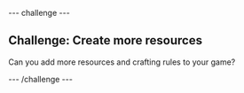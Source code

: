 --- challenge ---

## Challenge: Create more resources

Can you add more resources and crafting rules to your game?

--- /challenge ---